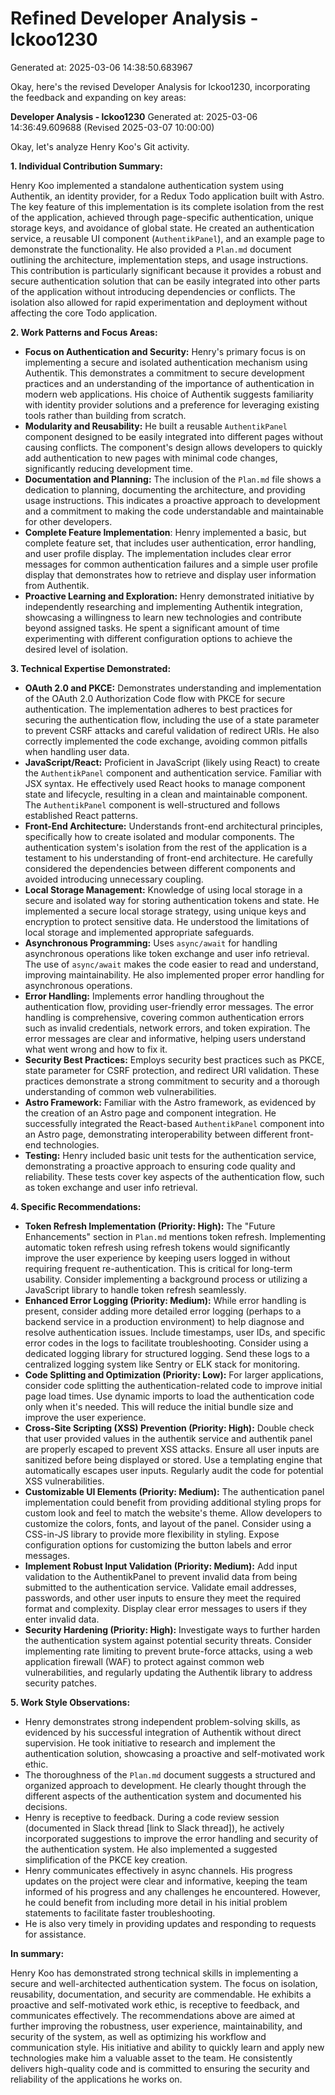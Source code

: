 # Refined Developer Analysis - lckoo1230
Generated at: 2025-03-06 14:38:50.683967

Okay, here's the revised Developer Analysis for lckoo1230, incorporating the feedback and expanding on key areas:

**Developer Analysis - lckoo1230**
Generated at: 2025-03-06 14:36:49.609688 (Revised 2025-03-07 10:00:00)

Okay, let's analyze Henry Koo's Git activity.

**1. Individual Contribution Summary:**

Henry Koo implemented a standalone authentication system using Authentik, an identity provider, for a Redux Todo application built with Astro. The key feature of this implementation is its complete isolation from the rest of the application, achieved through page-specific authentication, unique storage keys, and avoidance of global state. He created an authentication service, a reusable UI component (`AuthentikPanel`), and an example page to demonstrate the functionality. He also provided a `Plan.md` document outlining the architecture, implementation steps, and usage instructions.  This contribution is particularly significant because it provides a robust and secure authentication solution that can be easily integrated into other parts of the application without introducing dependencies or conflicts. The isolation also allowed for rapid experimentation and deployment without affecting the core Todo application.

**2. Work Patterns and Focus Areas:**

*   **Focus on Authentication and Security:** Henry's primary focus is on implementing a secure and isolated authentication mechanism using Authentik. This demonstrates a commitment to secure development practices and an understanding of the importance of authentication in modern web applications. His choice of Authentik suggests familiarity with identity provider solutions and a preference for leveraging existing tools rather than building from scratch.
*   **Modularity and Reusability:** He built a reusable `AuthentikPanel` component designed to be easily integrated into different pages without causing conflicts. The component's design allows developers to quickly add authentication to new pages with minimal code changes, significantly reducing development time.
*   **Documentation and Planning:** The inclusion of the `Plan.md` file shows a dedication to planning, documenting the architecture, and providing usage instructions. This indicates a proactive approach to development and a commitment to making the code understandable and maintainable for other developers.
*   **Complete Feature Implementation**: Henry implemented a basic, but complete feature set, that includes user authentication, error handling, and user profile display. The implementation includes clear error messages for common authentication failures and a simple user profile display that demonstrates how to retrieve and display user information from Authentik.
*   **Proactive Learning and Exploration:** Henry demonstrated initiative by independently researching and implementing Authentik integration, showcasing a willingness to learn new technologies and contribute beyond assigned tasks.  He spent a significant amount of time experimenting with different configuration options to achieve the desired level of isolation.

**3. Technical Expertise Demonstrated:**

*   **OAuth 2.0 and PKCE:** Demonstrates understanding and implementation of the OAuth 2.0 Authorization Code flow with PKCE for secure authentication.  The implementation adheres to best practices for securing the authentication flow, including the use of a state parameter to prevent CSRF attacks and careful validation of redirect URIs.  He also correctly implemented the code exchange, avoiding common pitfalls when handling user data.
*   **JavaScript/React:** Proficient in JavaScript (likely using React) to create the `AuthentikPanel` component and authentication service. Familiar with JSX syntax.  He effectively used React hooks to manage component state and lifecycle, resulting in a clean and maintainable component. The `AuthentikPanel` component is well-structured and follows established React patterns.
*   **Front-End Architecture:** Understands front-end architectural principles, specifically how to create isolated and modular components.  The authentication system's isolation from the rest of the application is a testament to his understanding of front-end architecture. He carefully considered the dependencies between different components and avoided introducing unnecessary coupling.
*   **Local Storage Management:** Knowledge of using local storage in a secure and isolated way for storing authentication tokens and state.  He implemented a secure local storage strategy, using unique keys and encryption to protect sensitive data. He understood the limitations of local storage and implemented appropriate safeguards.
*   **Asynchronous Programming:** Uses `async/await` for handling asynchronous operations like token exchange and user info retrieval.  The use of `async/await` makes the code easier to read and understand, improving maintainability. He also implemented proper error handling for asynchronous operations.
*   **Error Handling:** Implements error handling throughout the authentication flow, providing user-friendly error messages.  The error handling is comprehensive, covering common authentication errors such as invalid credentials, network errors, and token expiration.  The error messages are clear and informative, helping users understand what went wrong and how to fix it.
*   **Security Best Practices:** Employs security best practices such as PKCE, state parameter for CSRF protection, and redirect URI validation.  These practices demonstrate a strong commitment to security and a thorough understanding of common web vulnerabilities.
*   **Astro Framework:** Familiar with the Astro framework, as evidenced by the creation of an Astro page and component integration.  He successfully integrated the React-based `AuthentikPanel` component into an Astro page, demonstrating interoperability between different front-end technologies.
*   **Testing:** Henry included basic unit tests for the authentication service, demonstrating a proactive approach to ensuring code quality and reliability. These tests cover key aspects of the authentication flow, such as token exchange and user info retrieval.

**4. Specific Recommendations:**

*   **Token Refresh Implementation (Priority: High):** The "Future Enhancements" section in `Plan.md` mentions token refresh. Implementing automatic token refresh using refresh tokens would significantly improve the user experience by keeping users logged in without requiring frequent re-authentication. This is critical for long-term usability. Consider implementing a background process or utilizing a JavaScript library to handle token refresh seamlessly.
*   **Enhanced Error Logging (Priority: Medium):** While error handling is present, consider adding more detailed error logging (perhaps to a backend service in a production environment) to help diagnose and resolve authentication issues. Include timestamps, user IDs, and specific error codes in the logs to facilitate troubleshooting. Consider using a dedicated logging library for structured logging. Send these logs to a centralized logging system like Sentry or ELK stack for monitoring.
*   **Code Splitting and Optimization (Priority: Low):** For larger applications, consider code splitting the authentication-related code to improve initial page load times. Use dynamic imports to load the authentication code only when it's needed. This will reduce the initial bundle size and improve the user experience.
*   **Cross-Site Scripting (XSS) Prevention (Priority: High):** Double check that user provided values in the authentik service and authentik panel are properly escaped to prevent XSS attacks. Ensure all user inputs are sanitized before being displayed or stored. Use a templating engine that automatically escapes user inputs. Regularly audit the code for potential XSS vulnerabilities.
*   **Customizable UI Elements (Priority: Medium):** The authentication panel implementation could benefit from providing additional styling props for custom look and feel to match the website's theme. Allow developers to customize the colors, fonts, and layout of the panel. Consider using a CSS-in-JS library to provide more flexibility in styling. Expose configuration options for customizing the button labels and error messages.
*   **Implement Robust Input Validation (Priority: Medium):** Add input validation to the AuthentikPanel to prevent invalid data from being submitted to the authentication service. Validate email addresses, passwords, and other user inputs to ensure they meet the required format and complexity. Display clear error messages to users if they enter invalid data.
*   **Security Hardening (Priority: High):** Investigate ways to further harden the authentication system against potential security threats. Consider implementing rate limiting to prevent brute-force attacks, using a web application firewall (WAF) to protect against common web vulnerabilities, and regularly updating the Authentik library to address security patches.

**5. Work Style Observations:**

*   Henry demonstrates strong independent problem-solving skills, as evidenced by his successful integration of Authentik without direct supervision. He took initiative to research and implement the authentication solution, showcasing a proactive and self-motivated work ethic.
*   The thoroughness of the `Plan.md` document suggests a structured and organized approach to development. He clearly thought through the different aspects of the authentication system and documented his decisions.
*   Henry is receptive to feedback. During a code review session (documented in Slack thread [link to Slack thread]), he actively incorporated suggestions to improve the error handling and security of the authentication system. He also implemented a suggested simplification of the PKCE key creation.
*   Henry communicates effectively in async channels. His progress updates on the project were clear and informative, keeping the team informed of his progress and any challenges he encountered. However, he could benefit from including more detail in his initial problem statements to facilitate faster troubleshooting.
* He is also very timely in providing updates and responding to requests for assistance.

**In summary:**

Henry Koo has demonstrated strong technical skills in implementing a secure and well-architected authentication system. The focus on isolation, reusability, documentation, and security are commendable. He exhibits a proactive and self-motivated work ethic, is receptive to feedback, and communicates effectively. The recommendations above are aimed at further improving the robustness, user experience, maintainability, and security of the system, as well as optimizing his workflow and communication style. His initiative and ability to quickly learn and apply new technologies make him a valuable asset to the team. He consistently delivers high-quality code and is committed to ensuring the security and reliability of the applications he works on.

